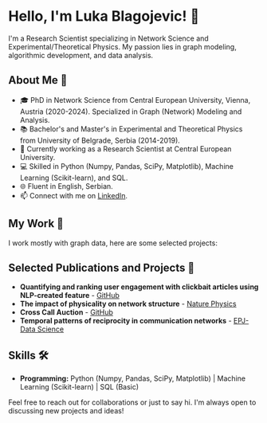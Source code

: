# Hello, I'm Luka Blagojevic! 👋

I'm a Research Scientist specializing in Network Science and Experimental/Theoretical Physics. My passion lies in graph modeling, algorithmic development, and data analysis.

## About Me 🌱
- 🎓 PhD in Network Science from Central European University, Vienna, Austria (2020-2024). Specialized in Graph (Network) Modeling and Analysis. 
- 📚 Bachelor's and Master's in Experimental and Theoretical Physics from University of Belgrade, Serbia (2014-2019).
- 🔬 Currently working as a Research Scientist at Central European University.
- 💻 Skilled in Python (Numpy, Pandas, SciPy, Matplotlib), Machine Learning (Scikit-learn), and SQL.
- 🌐 Fluent in English, Serbian.
- 📫 Connect with me on [LinkedIn](https://linkedin.com/in/lukablagoje/).

## My Work 💼
I work mostly with graph data, here are some selected projects:
## Selected Publications and Projects 📘
- **Quantifying and ranking user engagement with clickbait articles using NLP-created feature** - [GitHub](https://github.com/lukablagoje/citadel_correlation_one_global_phd_datathon_2023)
- **The impact of physicality on network structure** - [Nature Physics](https://github.com/lukablagoje/the-impact-of-physicality-on-network-structure)
- **Cross Call Auction** - [GitHub](https://github.com/lukablagoje/closing-cross-auction)
- **Temporal patterns of reciprocity in communication networks** - [EPJ-Data Science](https://epjds.epj.org/articles/epjdata/abs/2023/01/13688_2023_Article_382/13688_2023_Article_382.html)

## Skills 🛠️
- **Programming:** Python (Numpy, Pandas, SciPy, Matplotlib) | Machine Learning (Scikit-learn) | SQL (Basic)

Feel free to reach out for collaborations or just to say hi. I'm always open to discussing new projects and ideas!
